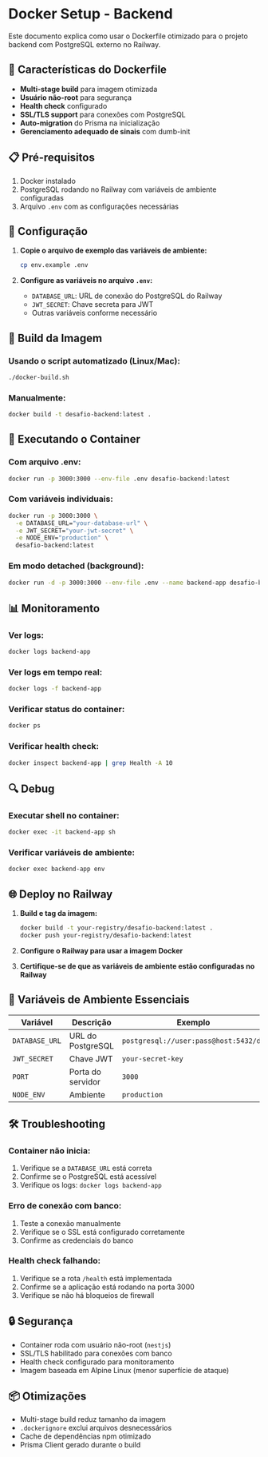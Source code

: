 # Docker Setup - Backend

Este documento explica como usar o Dockerfile otimizado para o projeto backend com PostgreSQL externo no Railway.

## 🚀 Características do Dockerfile

- **Multi-stage build** para imagem otimizada
- **Usuário não-root** para segurança
- **Health check** configurado
- **SSL/TLS support** para conexões com PostgreSQL
- **Auto-migration** do Prisma na inicialização
- **Gerenciamento adequado de sinais** com dumb-init

## 📋 Pré-requisitos

1. Docker instalado
2. PostgreSQL rodando no Railway com variáveis de ambiente configuradas
3. Arquivo `.env` com as configurações necessárias

## 🔧 Configuração

1. **Copie o arquivo de exemplo das variáveis de ambiente:**
   ```bash
   cp env.example .env
   ```

2. **Configure as variáveis no arquivo `.env`:**
   - `DATABASE_URL`: URL de conexão do PostgreSQL do Railway
   - `JWT_SECRET`: Chave secreta para JWT
   - Outras variáveis conforme necessário

## 🐳 Build da Imagem

### Usando o script automatizado (Linux/Mac):
```bash
./docker-build.sh
```

### Manualmente:
```bash
docker build -t desafio-backend:latest .
```

## 🚀 Executando o Container

### Com arquivo .env:
```bash
docker run -p 3000:3000 --env-file .env desafio-backend:latest
```

### Com variáveis individuais:
```bash
docker run -p 3000:3000 \
  -e DATABASE_URL="your-database-url" \
  -e JWT_SECRET="your-jwt-secret" \
  -e NODE_ENV="production" \
  desafio-backend:latest
```

### Em modo detached (background):
```bash
docker run -d -p 3000:3000 --env-file .env --name backend-app desafio-backend:latest
```

## 📊 Monitoramento

### Ver logs:
```bash
docker logs backend-app
```

### Ver logs em tempo real:
```bash
docker logs -f backend-app
```

### Verificar status do container:
```bash
docker ps
```

### Verificar health check:
```bash
docker inspect backend-app | grep Health -A 10
```

## 🔍 Debug

### Executar shell no container:
```bash
docker exec -it backend-app sh
```

### Verificar variáveis de ambiente:
```bash
docker exec backend-app env
```

## 🌐 Deploy no Railway

1. **Build e tag da imagem:**
   ```bash
   docker build -t your-registry/desafio-backend:latest .
   docker push your-registry/desafio-backend:latest
   ```

2. **Configure o Railway para usar a imagem Docker**

3. **Certifique-se de que as variáveis de ambiente estão configuradas no Railway**

## 📝 Variáveis de Ambiente Essenciais

| Variável | Descrição | Exemplo |
|----------|-----------|---------|
| `DATABASE_URL` | URL do PostgreSQL | `postgresql://user:pass@host:5432/db` |
| `JWT_SECRET` | Chave JWT | `your-secret-key` |
| `PORT` | Porta do servidor | `3000` |
| `NODE_ENV` | Ambiente | `production` |

## 🛠️ Troubleshooting

### Container não inicia:
1. Verifique se a `DATABASE_URL` está correta
2. Confirme se o PostgreSQL está acessível
3. Verifique os logs: `docker logs backend-app`

### Erro de conexão com banco:
1. Teste a conexão manualmente
2. Verifique se o SSL está configurado corretamente
3. Confirme as credenciais do banco

### Health check falhando:
1. Verifique se a rota `/health` está implementada
2. Confirme se a aplicação está rodando na porta 3000
3. Verifique se não há bloqueios de firewall

## 🔒 Segurança

- Container roda com usuário não-root (`nestjs`)
- SSL/TLS habilitado para conexões com banco
- Health check configurado para monitoramento
- Imagem baseada em Alpine Linux (menor superfície de ataque)

## 📦 Otimizações

- Multi-stage build reduz tamanho da imagem
- `.dockerignore` exclui arquivos desnecessários
- Cache de dependências npm otimizado
- Prisma Client gerado durante o build
